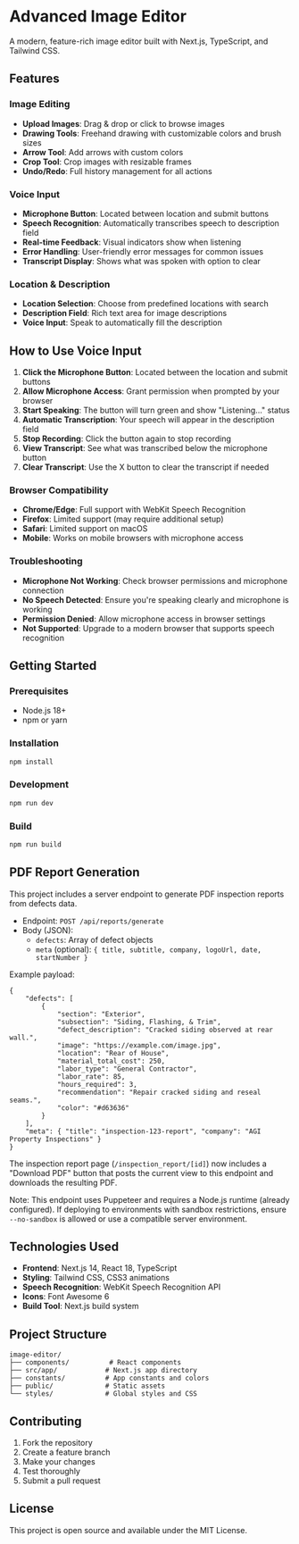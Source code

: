 # Advanced Image Editor

A modern, feature-rich image editor built with Next.js, TypeScript, and Tailwind CSS.

## Features

### Image Editing

- **Upload Images**: Drag & drop or click to browse images
- **Drawing Tools**: Freehand drawing with customizable colors and brush sizes
- **Arrow Tool**: Add arrows with custom colors
- **Crop Tool**: Crop images with resizable frames
- **Undo/Redo**: Full history management for all actions

### Voice Input

- **Microphone Button**: Located between location and submit buttons
- **Speech Recognition**: Automatically transcribes speech to description field
- **Real-time Feedback**: Visual indicators show when listening
- **Error Handling**: User-friendly error messages for common issues
- **Transcript Display**: Shows what was spoken with option to clear

### Location & Description

- **Location Selection**: Choose from predefined locations with search
- **Description Field**: Rich text area for image descriptions
- **Voice Input**: Speak to automatically fill the description

## How to Use Voice Input

1. **Click the Microphone Button**: Located between the location and submit buttons
2. **Allow Microphone Access**: Grant permission when prompted by your browser
3. **Start Speaking**: The button will turn green and show "Listening..." status
4. **Automatic Transcription**: Your speech will appear in the description field
5. **Stop Recording**: Click the button again to stop recording
6. **View Transcript**: See what was transcribed below the microphone button
7. **Clear Transcript**: Use the X button to clear the transcript if needed

### Browser Compatibility

- **Chrome/Edge**: Full support with WebKit Speech Recognition
- **Firefox**: Limited support (may require additional setup)
- **Safari**: Limited support on macOS
- **Mobile**: Works on mobile browsers with microphone access

### Troubleshooting

- **Microphone Not Working**: Check browser permissions and microphone connection
- **No Speech Detected**: Ensure you're speaking clearly and microphone is working
- **Permission Denied**: Allow microphone access in browser settings
- **Not Supported**: Upgrade to a modern browser that supports speech recognition

## Getting Started

### Prerequisites

- Node.js 18+
- npm or yarn

### Installation

```bash
npm install
```

### Development

```bash
npm run dev
```

### Build

```bash
npm run build
```

## PDF Report Generation

This project includes a server endpoint to generate PDF inspection reports from defects data.

- Endpoint: `POST /api/reports/generate`
- Body (JSON):
  - `defects`: Array of defect objects
  - `meta` (optional): `{ title, subtitle, company, logoUrl, date, startNumber }`

Example payload:

```
{
	"defects": [
		{
			"section": "Exterior",
			"subsection": "Siding, Flashing, & Trim",
			"defect_description": "Cracked siding observed at rear wall.",
			"image": "https://example.com/image.jpg",
			"location": "Rear of House",
			"material_total_cost": 250,
			"labor_type": "General Contractor",
			"labor_rate": 85,
			"hours_required": 3,
			"recommendation": "Repair cracked siding and reseal seams.",
			"color": "#d63636"
		}
	],
	"meta": { "title": "inspection-123-report", "company": "AGI Property Inspections" }
}
```

The inspection report page (`/inspection_report/[id]`) now includes a "Download PDF" button that posts the current view to this endpoint and downloads the resulting PDF.

Note: This endpoint uses Puppeteer and requires a Node.js runtime (already configured). If deploying to environments with sandbox restrictions, ensure `--no-sandbox` is allowed or use a compatible server environment.

## Technologies Used

- **Frontend**: Next.js 14, React 18, TypeScript
- **Styling**: Tailwind CSS, CSS3 animations
- **Speech Recognition**: WebKit Speech Recognition API
- **Icons**: Font Awesome 6
- **Build Tool**: Next.js build system

## Project Structure

```
image-editor/
├── components/          # React components
├── src/app/            # Next.js app directory
├── constants/          # App constants and colors
├── public/             # Static assets
└── styles/             # Global styles and CSS
```

## Contributing

1. Fork the repository
2. Create a feature branch
3. Make your changes
4. Test thoroughly
5. Submit a pull request

## License

This project is open source and available under the MIT License.